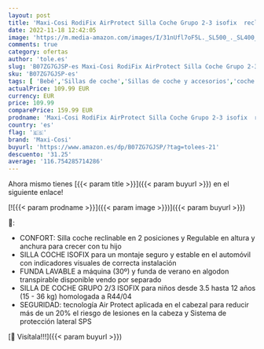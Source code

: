 ```yaml
---
layout: post
title: 'Maxi-Cosi RodiFix AirProtect Silla Coche Grupo 2-3 isofix  reclinable en 2 posiciones  regulable en altura y anchura  para niños 3 5 - 12 años  Color Authentic Black'
date: 2022-11-18 12:42:05
image: 'https://m.media-amazon.com/images/I/31nUfl7oF5L._SL500_._SL400_.jpg'
comments: true
category: ofertas
author: 'tole.es'
slug: 'B07ZG7GJSP-es Maxi-Cosi RodiFix AirProtect Silla Coche Grupo 2-3 isofix...'
sku: 'B07ZG7GJSP-es'
tags: [ 'Bebé','Sillas de coche','Sillas de coche y accesorios','coche','grupo','isofix','maxi-cosi','silla','🇪🇸', ]
actualPrice: 109.99 EUR
currency: EUR
price: 109.99
comparePrice: 159.99 EUR
prodname: 'Maxi-Cosi RodiFix AirProtect Silla Coche Grupo 2-3 isofix  reclinable en 2 posiciones  regulable en altura y anchura  para niños 3 5 - 12 años  Color Authentic Black'
country: 'es'
flag: '🇪🇸'
brand: 'Maxi-Cosi'
buyurl: 'https://www.amazon.es/dp/B07ZG7GJSP/?tag=tolees-21'
descuento: '31.25'
average: '116.754285714286'
---
```


Ahora mismo tienes [{{< param title >}}]({{< param buyurl >}}) en el siguiente enlace!

[![{{< param prodname >}}]({{< param image >}})]({{< param buyurl >}})

🔎:

- CONFORT: Silla coche reclinable en 2 posiciones y Regulable en altura y anchura para crecer con tu hijo
- SILLA COCHE ISOFIX para un montaje seguro y estable en el automóvil con indicadores visuales de correcta instalación
- FUNDA LAVABLE a máquina (30º) y funda de verano en algodon transpirable disponible vendo por separado
- SILLA DE COCHE GRUPO 2/3 ISOFIX para niños desde 3.5 hasta 12 años (15 - 36 kg) homologada a R44/04
- SEGURIDAD: tecnología Air Protect aplicada en el cabezal para reducir más de un 20% el riesgo de lesiones en la cabeza y Sistema de protección lateral SPS

[🛒 Visítala!!!]({{< param buyurl >}})
